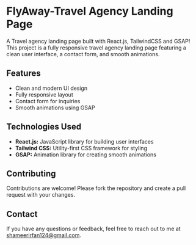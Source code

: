 <body>
    <h1>FlyAway-Travel Agency Landing Page</h1>
    <p>A Travel agency landing page built with React.js, TailwindCSS and GSAP! This project is a fully responsive travel agency landing page featuring a clean user interface, a contact form, and smooth animations.</p>
    <h2>Features</h2>
    <ul>
        <li>Clean and modern UI design</li>
        <li>Fully responsive layout</li>
        <li>Contact form for inquiries</li>
        <li>Smooth animations using GSAP</li>
    </ul>
  <h2>Technologies Used</h2>
    <ul>
        <li><strong>React.js:</strong> JavaScript library for building user interfaces</li>
        <li><strong>Tailwind CSS:</strong> Utility-first CSS framework for styling</li>
        <li><strong>GSAP:</strong> Animation library for creating smooth animations</li>
    </ul>
  <h2>Contributing</h2>
    <p>Contributions are welcome! Please fork the repository and create a pull request with your changes.</p>
 <h2>Contact</h2>
    <p>If you have any questions or feedback, feel free to reach out to me at <a href="mailto:shameerirfan124@gmail.com">shameerirfan124@gmail.com</a>.</p>
</body>
